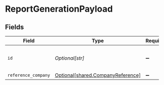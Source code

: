 # ReportGenerationPayload


## Fields

| Field                                                                        | Type                                                                         | Required                                                                     | Description                                                                  | Example                                                                      |
| ---------------------------------------------------------------------------- | ---------------------------------------------------------------------------- | ---------------------------------------------------------------------------- | ---------------------------------------------------------------------------- | ---------------------------------------------------------------------------- |
| `id`                                                                         | *Optional[str]*                                                              | :heavy_minus_sign:                                                           | Unique identifier of the report.                                             | a78e2625-7190-4d94-ae3b-071320451026                                         |
| `reference_company`                                                          | [Optional[shared.CompanyReference]](../../models/shared/companyreference.md) | :heavy_minus_sign:                                                           | N/A                                                                          |                                                                              |